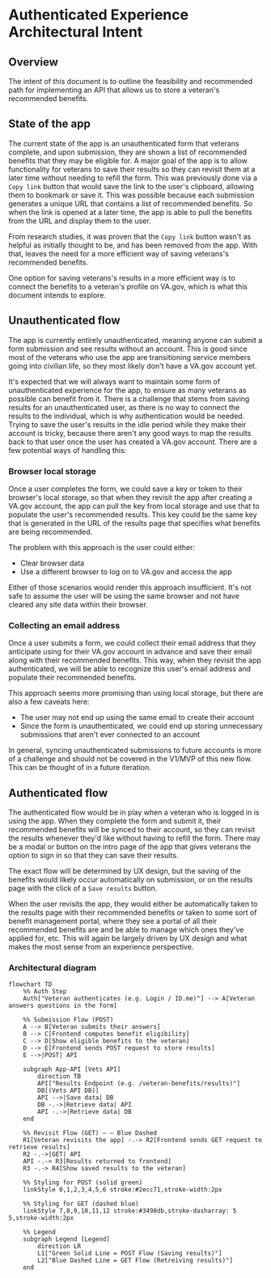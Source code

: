 # Authenticated Experience Architectural Intent

## Overview

The intent of this document is to outline the feasibility and recommended path for implementing an API that allows us to store a veteran's recommended benefits.

## State of the app

The current state of the app is an unauthenticated form that veterans complete, and upon submission, they are shown a list of recommended benefits that they may be eligible for. A major goal of the app is to allow functionality for veterans to save their results so they can revisit them at a later time without needing to refill the form. This was previously done via a `Copy link` button that would save the link to the user's clipboard, allowing them to bookmark or save it. This was possible because each submission generates a unique URL that contains a list of recommended benefits. So when the link is opened at a later time, the app is able to pull the benefits from the URL and display them to the user.

From research studies, it was proven that the `Copy link` button wasn't as helpful as initially thought to be, and has been removed from the app. With that, leaves the need for a more efficient way of saving veterans's recommended benefits.

One option for saving veterans's results in a more efficient way is to connect the benefits to a veteran's profile on VA.gov, which is what this document intends to explore.

## Unauthenticated flow

The app is currently entirely unauthenticated, meaning anyone can submit a form submission and see results without an account. This is good since most of the veterans who use the app are transitioning service members going into civilian life, so they most likely don't have a  VA.gov account yet.

It's expected that we will always want to maintain some form of unauthenticated experience for the app, to ensure as many veterans as possible can benefit from it. There is a challenge that stems from saving results for an unauthenticated user, as there is no way to connect the results to the individual, which is why authentication would be needed. Trying to save the user's results in the idle period while they make their account is tricky, because there aren't any good ways to map the results back to that user once the user has created a VA.gov account. There are a few potential ways of handling this:

### Browser local storage

Once a user completes the form, we could save a key or token to their browser's local storage, so that when they revisit the app after creating a VA.gov account, the app can pull the key from local storage and use that to populate the user's recommended results. This key could be the same key that is generated in the URL of the results page that specifies what benefits are being recommended.

The problem with this approach is the user could either:
- Clear browser data
- Use a different browser to log on to VA.gov and access the app

Either of those scenarios would render this approach insufficient. It's not safe to assume the user will be using the same browser and not have cleared any site data within their browser.

### Collecting an email address

Once a user submits a form, we could collect their email address that they anticipate using for their VA.gov account in advance and save their email along with their recommended benefits. This way, when they revisit the app authenticated, we will be able to recognize this user's email address and populate their recommended benefits.

This approach seems more promising than using local storage, but there are also a few caveats here:

- The user may not end up using the same email to create their account
- Since the form is unauthenticated, we could end up storing unnecessary submissions that aren't ever connected to an account

In general, syncing unauthenticated submissions to future accounts is more of a challenge and should not be covered in the V1/MVP of this new flow. This can be thought of in a future iteration.

## Authenticated flow

The authenticated flow would be in play when a veteran who is logged in is using the app. When they complete the form and submit it, their recommended benefits will be synced to their account, so they can revisit the results whenever they'd like without having to refill the form. There may be a modal or button on the intro page of the app that gives veterans the option to sign in so that they can save their results.

The exact flow will be determined by UX design, but the saving of the benefits would likely occur automatically on submission, or on the results page with the click of a `Save results` button.

When the user revisits the app, they would either be automatically taken to the results page with their recommended benefits or taken to some sort of benefit management portal, where they see a portal of all their recommended benefits are and be able to manage which ones they've applied for, etc. This will again be largely driven by UX design and what makes the most sense from an experience perspective.

### Architectural diagram

```mermaid
flowchart TD
    %% Auth Step
    Auth["Veteran authenticates (e.g. Login / ID.me)"] --> A[Veteran answers questions in the form]

    %% Submission Flow (POST)
    A --> B[Veteran submits their answers]
    B --> C[Frontend computes benefit eligibility]
    C --> D[Show eligible benefits to the veteran]
    D --> E[Frontend sends POST request to store results]
    E -->|POST| API

    subgraph App-API [Vets API]
        direction TB
        API["Results Endpoint (e.g. /veteran-benefits/results)"]
        DB[(Vets API DB)]
        API -->|Save data| DB
        DB -.->|Retrieve data| API
        API -.->|Retrieve data| DB
    end

    %% Revisit Flow (GET) — — Blue Dashed
    R1[Veteran revisits the app] -.-> R2[Frontend sends GET request to retrieve results]
    R2 -.->|GET| API
    API -.-> R3[Results returned to frontend]
    R3 -.-> R4[Show saved results to the veteran]

    %% Styling for POST (solid green)
    linkStyle 0,1,2,3,4,5,6 stroke:#2ecc71,stroke-width:2px

    %% Styling for GET (dashed blue)
    linkStyle 7,8,9,10,11,12 stroke:#3498db,stroke-dasharray: 5 5,stroke-width:2px

    %% Legend
    subgraph Legend [Legend]
        direction LR
        L1["Green Solid Line = POST Flow (Saving results)"]
        L2["Blue Dashed Line = GET Flow (Retreiving results)"]
    end
```
